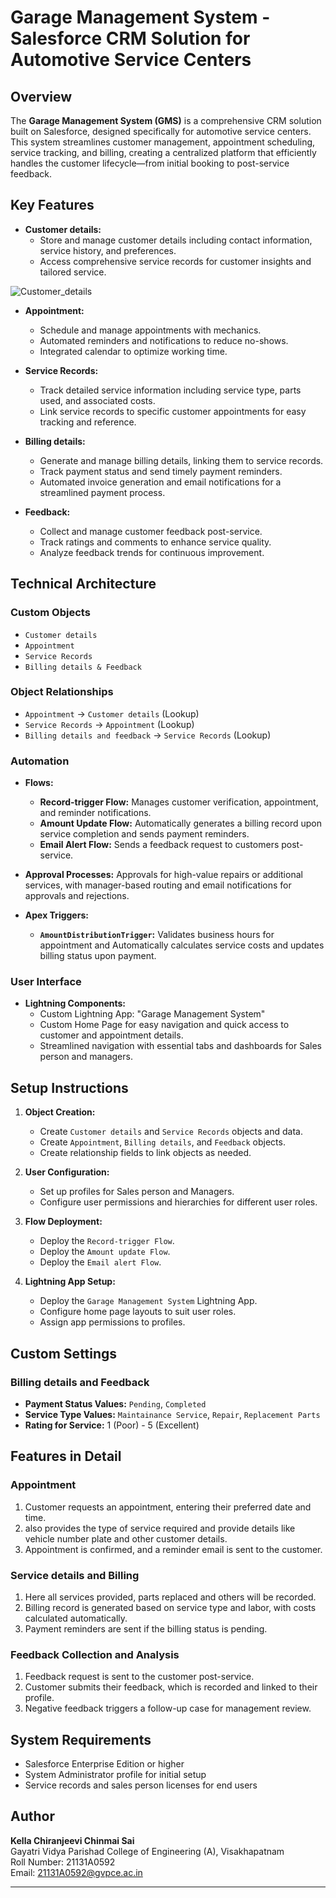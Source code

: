 # Garage Management System - Salesforce CRM Solution for Automotive Service Centers

## Overview

The **Garage Management System (GMS)** is a comprehensive CRM solution built on Salesforce, designed specifically for automotive service centers. This system streamlines customer management, appointment scheduling, service tracking, and billing, creating a centralized platform that efficiently handles the customer lifecycle—from initial booking to post-service feedback.

## Key Features

* **Customer details:**
    * Store and manage customer details including contact information, service history, and preferences.
    * Access comprehensive service records for customer insights and tailored service.
      
![Customer_details](Screenshots/GarageManagementSystemApplication/Screenshot1)

* **Appointment:**
    * Schedule and manage appointments with mechanics.
    * Automated reminders and notifications to reduce no-shows.
    * Integrated calendar to optimize working time.

* **Service Records:**
    * Track detailed service information including service type, parts used, and associated costs.
    * Link service records to specific customer appointments for easy tracking and reference.

* **Billing details:**
    * Generate and manage billing details, linking them to service records.
    * Track payment status and send timely payment reminders.
    * Automated invoice generation and email notifications for a streamlined payment process.

* **Feedback:**
    * Collect and manage customer feedback post-service.
    * Track ratings and comments to enhance service quality.
    * Analyze feedback trends for continuous improvement.

## Technical Architecture

### Custom Objects

* `Customer details`
* `Appointment`
* `Service Records`
* `Billing details & Feedback`

### Object Relationships

* `Appointment` → `Customer details` (Lookup)
* `Service Records` → `Appointment` (Lookup)
* `Billing details and feedback` → `Service Records` (Lookup)

### Automation

* **Flows:**
    * **Record-trigger Flow:** Manages customer verification, appointment, and reminder notifications.
    * **Amount Update Flow:** Automatically generates a billing record upon service completion and sends payment reminders.
    * **Email Alert Flow:** Sends a feedback request to customers post-service.

* **Approval Processes:** Approvals for high-value repairs or additional services, with manager-based routing and email notifications for approvals and rejections.

* **Apex Triggers:**
    * **`AmountDistributionTrigger`:** Validates business hours for appointment and Automatically calculates service costs and updates billing status upon payment.

### User Interface

* **Lightning Components:**
    * Custom Lightning App: "Garage Management System"
    * Custom Home Page for easy navigation and quick access to customer and appointment details.
    * Streamlined navigation with essential tabs and dashboards for Sales person and managers.

## Setup Instructions

1. **Object Creation:**
    * Create `Customer details` and `Service Records` objects and data.
    * Create `Appointment`, `Billing details`, and `Feedback` objects.
    * Create relationship fields to link objects as needed.

2. **User Configuration:**
    * Set up profiles for Sales person and Managers.
    * Configure user permissions and hierarchies for different user roles.

3. **Flow Deployment:**
    * Deploy the `Record-trigger Flow`.
    * Deploy the `Amount update Flow`.
    * Deploy the `Email alert Flow`.

4. **Lightning App Setup:**
    * Deploy the `Garage Management System` Lightning App.
    * Configure home page layouts to suit user roles.
    * Assign app permissions to profiles.

## Custom Settings

### Billing details and Feedback 

* **Payment Status Values:** `Pending`, `Completed`
* **Service Type Values:** `Maintainance Service`, `Repair`, `Replacement Parts`
* **Rating for Service:** 1 (Poor) - 5 (Excellent)

## Features in Detail

### Appointment

1. Customer requests an appointment, entering their preferred date and time.
2. also provides the type of service required and provide details like vehicle number plate and other customer details.
3. Appointment is confirmed, and a reminder email is sent to the customer.

### Service details  and Billing

1. Here all services provided, parts replaced and others will be recorded.
2. Billing record is generated based on service type and labor, with costs calculated automatically.
3. Payment reminders are sent if the billing status is pending.

### Feedback Collection and Analysis

1. Feedback request is sent to the customer post-service.
2. Customer submits their feedback, which is recorded and linked to their profile.
3. Negative feedback triggers a follow-up case for management review.

## System Requirements

* Salesforce Enterprise Edition or higher
* System Administrator profile for initial setup
* Service records and sales person licenses for end users

## Author

**Kella Chiranjeevi Chinmai Sai**  
Gayatri Vidya Parishad College of Engineering (A), Visakhapatnam  
Roll Number: 21131A0592<br>
Email: 21131A0592@gvpce.ac.in  

---
